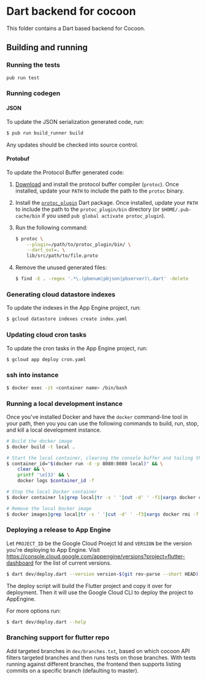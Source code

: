 # Dart backend for cocoon

This folder contains a Dart based backend for Cocoon.

## Building and running

### Running the tests

```sh
pub run test
```

### Running codegen

#### JSON

To update the JSON serialization generated code, run:

```sh
$ pub run build_runner build
```

Any updates should be checked into source control.

#### Protobuf

To update the Protocol Buffer generated code:

1. [Download](https://github.com/protocolbuffers/protobuf/releases) and install
   the protocol buffer compiler (`protoc`). Once installed, update your `PATH`
   to include the path to the `protoc` binary.

2. Install the [`protoc_plugin`](https://pub.dev/packages/protoc_plugin) Dart
   package. Once installed, update your `PATH` to include the path to the
   `protoc_plugin/bin` directory (or `$HOME/.pub-cache/bin` if you used
   `pub global activate protoc_plugin`).

3. Run the following command:

   ```sh
   $ protoc \
       --plugin=/path/to/protoc_plugin/bin/ \
       --dart_out=. \
       lib/src/path/to/file.proto
   ```

4. Remove the unused generated files:

   ```sh
   $ find -E . -regex '.*\.(pbenum|pbjson|pbserver)\.dart' -delete
   ```

### Generating cloud datastore indexes

To update the indexes in the App Engine project, run:

```sh
$ gcloud datastore indexes create index.yaml
```

### Updating cloud cron tasks

To update the cron tasks in the App Engine project, run:

```sh
$ gcloud app deploy cron.yaml
```

### ssh into instance

```sh
$ docker exec -it <container name> /bin/bash
```

### Running a local development instance

Once you've installed Docker and have the `docker` command-line tool in
your path, then you you can use the following commands to build, run, stop,
and kill a local development instance.

```sh
# Build the docker image
$ docker build -t local .

# Start the local container, clearing the console buffer and tailing the logs
$ container_id="$(docker run -d -p 8080:8080 local)" && \
    clear && \
    printf '\e[3J' && \
    docker logs $container_id -f

# Stop the local Docker container
$ docker container ls|grep local|tr -s ' '|cut -d' ' -f1|xargs docker container stop

# Remove the local Docker image
$ docker images|grep local|tr -s ' '|cut -d' ' -f3|xargs docker rmi -f
```

### Deploying a release to App Engine

Let `PROJECT_ID` be the Google Cloud Proejct Id and `VERSION` be the version you're deploying to App Engine. Visit
https://console.cloud.google.com/appengine/versions?project=flutter-dashboard
for the list of current versions.

```sh
$ dart dev/deploy.dart --version version-$(git rev-parse --short HEAD) --project flutter-dashboard
```

The deploy script will build the Flutter project and copy it over for deployment.
Then it will use the Google Cloud CLI to deploy the project to AppEngine.

For more options run:

```sh
$ dart dev/deploy.dart --help
```

### Branching support for flutter repo

Add targeted branches in `dev/branches.txt`, based on which cocoon API filters targeted branches and then runs tests on those branches. With tests running against different branches, the frontend then supports listing commits on a specific branch (defaulting to master).
